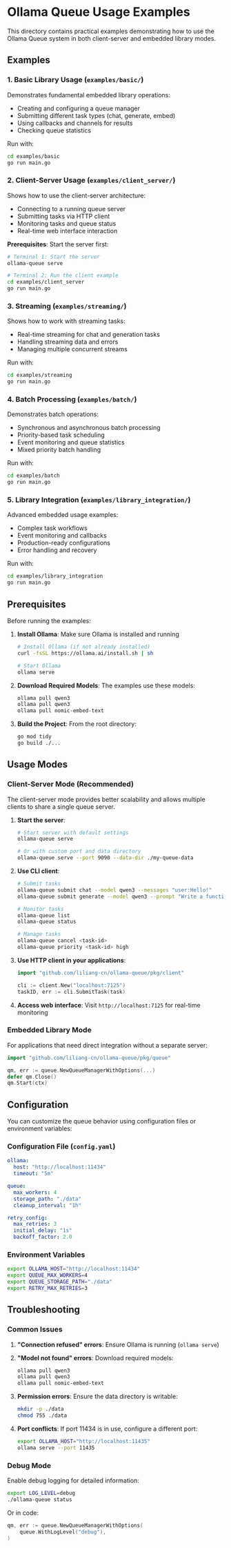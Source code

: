 # Ollama Queue Usage Examples

This directory contains practical examples demonstrating how to use the Ollama Queue system in both client-server and embedded library modes.

## Examples

### 1. Basic Library Usage (`examples/basic/`)

Demonstrates fundamental embedded library operations:

- Creating and configuring a queue manager
- Submitting different task types (chat, generate, embed)
- Using callbacks and channels for results
- Checking queue statistics

Run with:

```bash
cd examples/basic
go run main.go
```

### 2. Client-Server Usage (`examples/client_server/`)

Shows how to use the client-server architecture:

- Connecting to a running queue server
- Submitting tasks via HTTP client
- Monitoring tasks and queue status
- Real-time web interface interaction

**Prerequisites**: Start the server first:

```bash
# Terminal 1: Start the server
ollama-queue serve

# Terminal 2: Run the client example
cd examples/client_server
go run main.go
```

### 3. Streaming (`examples/streaming/`)

Shows how to work with streaming tasks:

- Real-time streaming for chat and generation tasks
- Handling streaming data and errors
- Managing multiple concurrent streams

Run with:

```bash
cd examples/streaming
go run main.go
```

### 4. Batch Processing (`examples/batch/`)

Demonstrates batch operations:

- Synchronous and asynchronous batch processing
- Priority-based task scheduling
- Event monitoring and queue statistics
- Mixed priority batch handling

Run with:

```bash
cd examples/batch
go run main.go
```

### 5. Library Integration (`examples/library_integration/`)

Advanced embedded usage examples:

- Complex task workflows
- Event monitoring and callbacks
- Production-ready configurations
- Error handling and recovery

Run with:

```bash
cd examples/library_integration
go run main.go
```

## Prerequisites

Before running the examples:

1. **Install Ollama**: Make sure Ollama is installed and running

   ```bash
   # Install Ollama (if not already installed)
   curl -fsSL https://ollama.ai/install.sh | sh

   # Start Ollama
   ollama serve
   ```

2. **Download Required Models**: The examples use these models:

   ```bash
   ollama pull qwen3
   ollama pull qwen3
   ollama pull nomic-embed-text
   ```

3. **Build the Project**: From the root directory:
   ```bash
   go mod tidy
   go build ./...
   ```

## Usage Modes

### Client-Server Mode (Recommended)

The client-server mode provides better scalability and allows multiple clients to share a single queue server.

1. **Start the server**:

   ```bash
   # Start server with default settings
   ollama-queue serve

   # Or with custom port and data directory
   ollama-queue serve --port 9090 --data-dir ./my-queue-data
   ```

2. **Use CLI client**:

   ```bash
   # Submit tasks
   ollama-queue submit chat --model qwen3 --messages "user:Hello!"
   ollama-queue submit generate --model qwen3 --prompt "Write a function"

   # Monitor tasks
   ollama-queue list
   ollama-queue status

   # Manage tasks
   ollama-queue cancel <task-id>
   ollama-queue priority <task-id> high
   ```

3. **Use HTTP client in your applications**:

   ```go
   import "github.com/liliang-cn/ollama-queue/pkg/client"

   cli := client.New("localhost:7125")
   taskID, err := cli.SubmitTask(task)
   ```

4. **Access web interface**: Visit `http://localhost:7125` for real-time monitoring

### Embedded Library Mode

For applications that need direct integration without a separate server:

```go
import "github.com/liliang-cn/ollama-queue/pkg/queue"

qm, err := queue.NewQueueManagerWithOptions(...)
defer qm.Close()
qm.Start(ctx)
```

## Configuration

You can customize the queue behavior using configuration files or environment variables:

### Configuration File (`config.yaml`)

```yaml
ollama:
  host: "http://localhost:11434"
  timeout: "5m"

queue:
  max_workers: 4
  storage_path: "./data"
  cleanup_interval: "1h"

retry_config:
  max_retries: 3
  initial_delay: "1s"
  backoff_factor: 2.0
```

### Environment Variables

```bash
export OLLAMA_HOST="http://localhost:11434"
export QUEUE_MAX_WORKERS=4
export QUEUE_STORAGE_PATH="./data"
export RETRY_MAX_RETRIES=3
```

## Troubleshooting

### Common Issues

1. **"Connection refused" errors**: Ensure Ollama is running (`ollama serve`)

2. **"Model not found" errors**: Download required models:

   ```bash
   ollama pull qwen3
   ollama pull qwen3
   ollama pull nomic-embed-text
   ```

3. **Permission errors**: Ensure the data directory is writable:

   ```bash
   mkdir -p ./data
   chmod 755 ./data
   ```

4. **Port conflicts**: If port 11434 is in use, configure a different port:
   ```bash
   export OLLAMA_HOST="http://localhost:11435"
   ollama serve --port 11435
   ```

### Debug Mode

Enable debug logging for detailed information:

```bash
export LOG_LEVEL=debug
./ollama-queue status
```

Or in code:

```go
qm, err := queue.NewQueueManagerWithOptions(
    queue.WithLogLevel("debug"),
)
```
